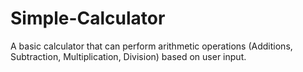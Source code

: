 # Simple-Calculator
A basic calculator that can perform arithmetic operations (Additions, Subtraction, Multiplication, Division) based on user input.
